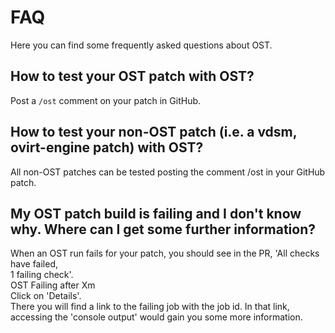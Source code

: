 # FAQ

Here you can find some frequently asked questions about OST.

## How to test your OST patch with OST?
Post a `/ost` comment on your patch in GitHub.

## How to test your non-OST patch (i.e. a vdsm, ovirt-engine patch) with OST?
All non-OST patches can be tested posting the comment /ost in your GitHub patch.

## My OST patch build is failing and I don't know why. Where can I get some further information?
When an OST run fails for your patch, you should see in the PR, 'All checks have failed,<BR>1 failing check'.<br>
OST Failing after Xm<BR>
Click on 'Details'.<BR>
There you will find a link to the failing job with the job id.
In that link, accessing the 'console output' would gain you some more information.
